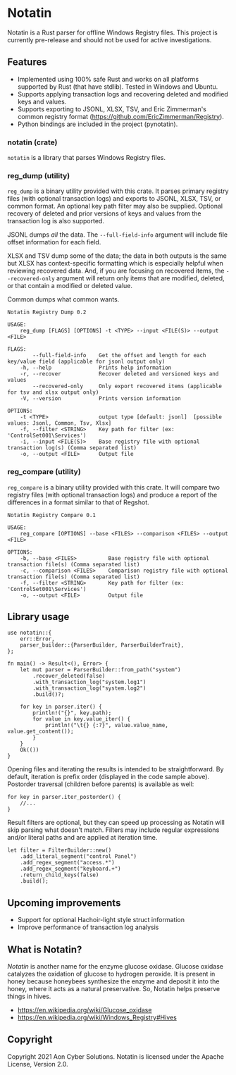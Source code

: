 # Notatin

Notatin is a Rust parser for offline Windows Registry files. This project is currently pre-release and should not be used for active investigations.

## Features
 - Implemented using 100% safe Rust and works on all platforms supported by Rust (that have stdlib). Tested in Windows and Ubuntu.
 - Supports applying transaction logs and recovering deleted and modified keys and values.
 - Supports exporting to JSONL, XLSX, TSV, and Eric Zimmerman's common registry format (https://github.com/EricZimmerman/Registry).
 - Python bindings are included in the project (pynotatin).

### notatin (crate)
 `notatin` is a library that parses Windows Registry files.

### reg_dump (utility)
`reg_dump` is a binary utility provided with this crate. It parses primary registry files (with optional transaction logs) and exports to JSONL, XLSX, TSV, or common format.
An optional key path filter may also be supplied. Optional recovery of deleted and prior versions of keys and values from the transaction log is also supported.

JSONL dumps _all_ the data. The `--full-field-info` argument will include file offset information for each field.

XLSX and TSV dump some of the data; the data in both outputs is the same but XLSX has context-specific formatting which is especially helpful when reviewing recovered data.
And, if you are focusing on recovered items, the `--recovered-only` argument will return only items that are modified, deleted, or that contain a modified or deleted value.

Common dumps what common wants.

```
Notatin Registry Dump 0.2

USAGE:
    reg_dump [FLAGS] [OPTIONS] -t <TYPE> --input <FILE(S)> --output <FILE>

FLAGS:
        --full-field-info    Get the offset and length for each key/value field (applicable for jsonl output only)
    -h, --help               Prints help information
    -r, --recover            Recover deleted and versioned keys and values
        --recovered-only     Only export recovered items (applicable for tsv and xlsx output only)
    -V, --version            Prints version information

OPTIONS:
    -t <TYPE>                output type [default: jsonl]  [possible values: Jsonl, Common, Tsv, Xlsx]
    -f, --filter <STRING>    Key path for filter (ex: 'ControlSet001\Services')
    -i, --input <FILE(S)>    Base registry file with optional transaction log(s) (Comma separated list)
    -o, --output <FILE>      Output file
```

### reg_compare (utility)
`reg_compare` is a binary utility provided with this crate. It will compare two registry files (with optional transaction logs) and produce a report of the differences
in a format similar to that of Regshot.

```
Notatin Registry Compare 0.1

USAGE:
    reg_compare [OPTIONS] --base <FILES> --comparison <FILES> --output <FILE>

OPTIONS:
    -b, --base <FILES>          Base registry file with optional transaction file(s) (Comma separated list)
    -c, --comparison <FILES>    Comparison registry file with optional transaction file(s) (Comma separated list)
    -f, --filter <STRING>       Key path for filter (ex: 'ControlSet001\Services')
    -o, --output <FILE>         Output file
```

## Library usage
```rust,no_run
use notatin::{
    err::Error,
    parser_builder::{ParserBuilder, ParserBuilderTrait},
};

fn main() -> Result<(), Error> {
    let mut parser = ParserBuilder::from_path("system")
        .recover_deleted(false)
        .with_transaction_log("system.log1")
        .with_transaction_log("system.log2")
        .build()?;

    for key in parser.iter() {
        println!("{}", key.path);
        for value in key.value_iter() {
            println!("\t{} {:?}", value.value_name, value.get_content());
        }
    }
    Ok(())
}
```
Opening files and iterating the results is intended to be straightforward.
By default, iteration is prefix order (displayed in the code sample above). Postorder traversal (children before parents) is available as well:
```rust,no_run
for key in parser.iter_postorder() {
    //...
}
```
Result filters are optional, but they can speed up processing as Notatin will skip parsing what doesn't match.
Filters may include regular expressions and/or literal paths and are applied at iteration time.
```rust,no_run
let filter = FilterBuilder::new()
    .add_literal_segment("control Panel")
    .add_regex_segment("access.*")
    .add_regex_segment("keyboard.+")
    .return_child_keys(false)
    .build();
```

## Upcoming improvements
 - Support for optional Hachoir-light style struct information
 - Improve performance of transaction log analysis

 ## What is Notatin?
 _Notatin_ is another name for the enzyme glucose oxidase. Glucose oxidase catalyzes the oxidation of glucose to hydrogen peroxide.
 It is present in honey because honeybees synthesize the enzyme and deposit it into the honey, where it acts as a natural preservative.
 So, Notatin helps preserve things in hives.
 * https://en.wikipedia.org/wiki/Glucose_oxidase
 * https://en.wikipedia.org/wiki/Windows_Registry#Hives

 ## Copyright
 Copyright 2021 Aon Cyber Solutions. Notatin is licensed under the Apache License, Version 2.0.
